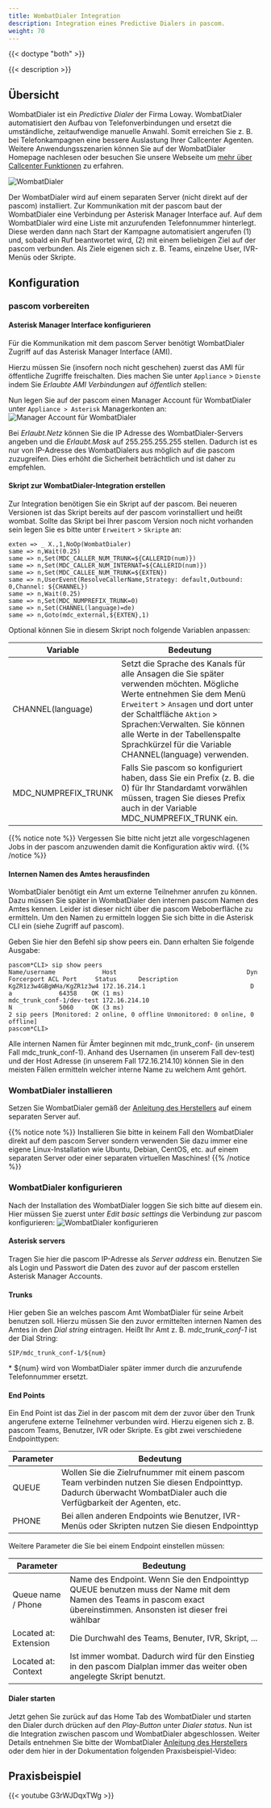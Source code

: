 ```yaml
---
title: WombatDialer Integration
description: Integration eines Predictive Dialers in pascom.
weight: 70
---
```


{{< doctype "both"  >}}

{{< description >}}

## Übersicht

WombatDialer ist ein *Predictive Dialer* der Firma Loway. WombatDialer automatisiert den Aufbau von Telefonverbindungen und ersetzt die umständliche, zeitaufwendige manuelle Anwahl. Somit erreichen Sie z. B. bei Telefonkampagnen eine bessere Auslastung Ihrer Callcenter Agenten. Weitere Anwendungsszenarien können Sie auf der WombatDialer Homepage nachlesen oder besuchen Sie unsere Webseite um [mehr über Callcenter Funktionen](https://www.pascom.net/de/call-center/ "Callcenter") zu erfahren.

![WombatDialer](overview.de.png?width=60%)


Der WombatDialer wird auf einem separaten Server (nicht direkt auf der pascom) installiert. Zur Kommunikation mit der pascom baut der WombatDialer eine Verbindung per Asterisk Manager Interface auf. Auf dem WombatDialer wird eine Liste mit anzurufenden Telefonnummer hinterlegt. Diese werden dann nach Start der Kampagne automatisiert angerufen (1) und, sobald ein Ruf beantwortet wird, (2) mit einem beliebigen Ziel auf der pascom verbunden. Als Ziele eigenen sich z. B. Teams, einzelne User, IVR-Menüs oder Skripte.

## Konfiguration

### pascom vorbereiten

#### Asterisk Manager Interface konfigurieren
Für die Kommunikation mit dem pascom Server benötigt WombatDialer Zugriff auf das Asterisk Manager Interface (AMI).

Hierzu müssen Sie (insofern noch nicht geschehen) zuerst das AMI für öffentliche Zugriffe freischalten. Dies machen Sie unter `Appliance` > `Dienste` indem Sie *Erlaubte AMI Verbindungen* auf *öffentlich* stellen:


Nun legen Sie auf der pascom einen Manager Account für WombatDialer unter `Appliance > Asterisk` Managerkonten an:
![Manager Account für WombatDialer](manager_account.de.png?width=80%)

Bei *Erlaubt.Netz* können Sie die IP Adresse des WombatDialer-Servers angeben und die *Erlaubt.Mask* auf 255.255.255.255 stellen. Dadurch ist es nur von IP-Adresse des WombatDialers aus möglich auf die pascom zuzugreifen. Dies erhöht die Sicherheit beträchtlich und ist daher zu empfehlen.

#### Skript zur WombatDialer-Integration erstellen
Zur Integration benötigen Sie ein Skript auf der pascom. Bei neueren Versionen ist das Skript bereits auf der pascom vorinstalliert und heißt wombat. Sollte das Skript bei Ihrer pascom Version noch nicht vorhanden sein legen Sie es bitte unter `Erweitert` > `Skripte` an:

    exten => _ X.,1,NoOp(WombatDialer)
    same => n,Wait(0.25)
    same => n,Set(MDC_CALLER_NUM_TRUNK=${CALLERID(num)})
    same => n,Set(MDC_CALLER_NUM_INTERNAT=${CALLERID(num)})
    same => n,Set(MDC_CALLEE_NUM_TRUNK=${EXTEN})
    same => n,UserEvent(ResolveCallerName,Strategy: default,Outbound: 0,Channel: ${CHANNEL})
    same => n,Wait(0.25)
    same => n,Set(MDC_NUMPREFIX_TRUNK=0)
    same => n,Set(CHANNEL(language)=de)
    same => n,Goto(mdc_external,${EXTEN},1)

Optional können Sie in diesem Skript noch folgende Variablen anpassen:

|Variable|Bedeutung|
|---|---|
|CHANNEL(language)|Setzt die Sprache des Kanals für alle Ansagen die Sie später verwenden möchten. Mögliche Werte entnehmen Sie dem Menü `Erweitert` > `Ansagen` und dort unter der Schaltfläche `Aktion` > Sprachen:Verwalten. Sie können alle Werte in der Tabellenspalte Sprachkürzel für die Variable CHANNEL(language) verwenden.|
|MDC_NUMPREFIX_TRUNK|	Falls Sie pascom so konfiguriert haben, dass Sie ein Prefix (z. B. die 0) für Ihr Standardamt vorwählen müssen, tragen Sie dieses Prefix auch in der Variable MDC_NUMPREFIX_TRUNK ein.|

{{% notice note %}}
Vergessen Sie bitte nicht jetzt alle vorgeschlagenen Jobs in der pascom anzuwenden damit die Konfiguration aktiv wird.
{{% /notice %}}

#### Internen Namen des Amtes herausfinden

WombatDialer benötigt ein Amt um externe Teilnehmer anrufen zu können. Dazu müssen Sie später in WombatDialer den internen pascom Namen des Amtes kennen. Leider ist dieser nicht über die pascom Weboberfläche zu ermitteln.  Um den Namen zu ermitteln loggen Sie sich bitte in die Asterisk CLI ein (siehe Zugriff auf pascom).

Geben Sie hier den Befehl sip show peers ein. Dann erhalten Sie folgende Ausgabe:

    pascom*CLI> sip show peers
    Name/username             Host                                    Dyn Forcerport ACL Port     Status      Description
    KgZR1z3w4GBgWHa/KgZR1z3w4 172.16.214.1                             D   a             64358    OK (1 ms)
    mdc_trunk_conf-1/dev-test 172.16.214.10                                N             5060     OK (3 ms)
    2 sip peers [Monitored: 2 online, 0 offline Unmonitored: 0 online, 0 offline]
    pascom*CLI>

Alle internen Namen für Ämter beginnen mit mdc_trunk_conf- (in unserem Fall mdc_trunk_conf-1). Anhand des Usernamen (in unserem Fall dev-test) und der Host Adresse (in unserem Fall 172.16.214.10) können Sie in den meisten Fällen ermitteln welcher interne Name zu welchem Amt gehört.

### WombatDialer installieren

Setzen Sie WombatDialer gemäß der [Anleitung des Herstellers](https://www.wombatdialer.com/) auf einem separaten Server auf.

{{% notice note %}}
Installieren Sie bitte in keinem Fall den WombatDialer direkt auf dem pascom Server sondern verwenden Sie dazu immer eine eigene Linux-Installation wie Ubuntu, Debian, CentOS, etc. auf einem separaten Server oder einer separaten virtuellen Maschines!
{{% /notice %}}


### WombatDialer konfigurieren

Nach der Installation des WombatDialer loggen Sie sich bitte auf diesem ein. Hier müssen Sie zuerst unter *Edit basic settings* die Verbindung zur pascom konfigurieren:
![WombatDialer konfigurieren](basic_settings.en.png?width=70%)

#### Asterisk servers

Tragen Sie hier die pascom IP-Adresse als *Server address* ein. Benutzen Sie als Login und Passwort die Daten des zuvor auf der pascom erstellen Asterisk Manager Accounts.

#### Trunks

Hier geben Sie an welches pascom Amt WombatDialer für seine Arbeit benutzen soll. Hierzu müssen Sie den zuvor ermittelten internen Namen des Amtes in den *Dial string* eintragen. Heißt Ihr Amt z. B. *mdc_trunk_conf-1* ist der Dial String:

    SIP/mdc_trunk_conf-1/${num}

\* ${num} wird von WombatDialer später immer durch die anzurufende Telefonnummer ersetzt.

#### End Points
Ein End Point ist das Ziel in der pascom mit dem der zuvor über den Trunk angerufene externe Teilnehmer verbunden wird. Hierzu eigenen sich z. B. pascom Teams, Benutzer, IVR oder Skripte. Es gibt zwei verschiedene Endpointtypen:

|Parameter|Bedeutung|
|---|---|
|QUEUE|	Wollen Sie die Zielrufnummer mit einem pascom Team verbinden nutzen Sie diesen Endpointtyp. Dadurch überwacht WombatDialer auch die Verfügbarkeit der Agenten, etc.|
|PHONE|	Bei allen anderen Endpoints wie Benutzer, IVR-Menüs oder Skripten nutzen Sie diesen Endpointtyp|

Weitere Parameter die Sie bei einem Endpoint einstellen müssen:

|Parameter|Bedeutung|
|---|---|
|Queue name / Phone|	Name des Endpoint. Wenn Sie den Endpointtyp QUEUE benutzen muss der Name mit dem Namen des Teams in pascom exact übereinstimmen. Ansonsten ist dieser frei wählbar|
|Located at: Extension	|Die Durchwahl des Teams, Benuter, IVR, Skript, ...|
|Located at: Context	|Ist immer wombat. Dadurch wird für den Einstieg in den pascom Dialplan immer das weiter oben angelegte Skript benutzt.|

#### Dialer starten

Jetzt gehen Sie zurück auf das Home Tab des WombatDialer und starten den Dialer durch drücken auf den *Play-Button* unter *Dialer status*.
Nun ist die Integration zwischen pascom und WombatDialer abgeschlossen. Weiter Details entnehmen Sie bitte der WombatDialer [Anleitung des Herstellers](https://www.wombatdialer.com/) oder dem hier in der Dokumentation folgenden Praxisbeispiel-Video:

## Praxisbeispiel

{{< youtube G3rWJDqxTWg >}}
